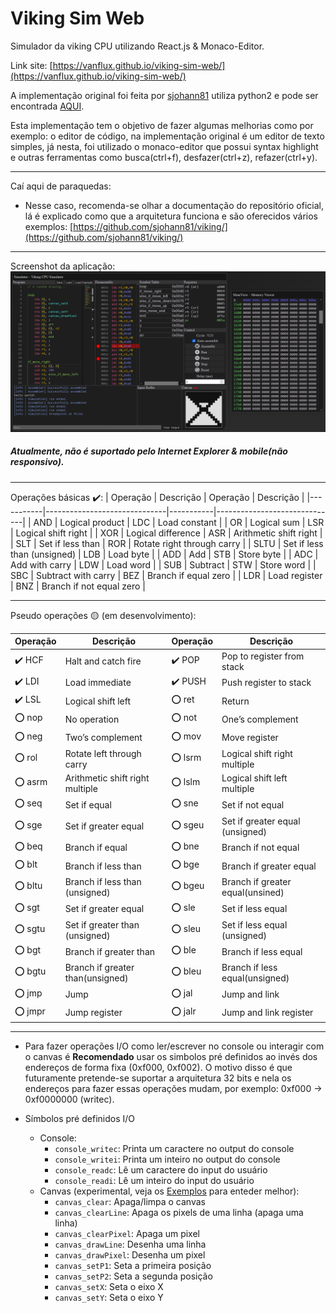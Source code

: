 # Viking Sim Web

Simulador da viking CPU utilizando React.js & Monaco-Editor.

Link site: [https://vanflux.github.io/viking-sim-web/](https://vanflux.github.io/viking-sim-web/)

A implementação original foi feita por [sjohann81](https://github.com/sjohann81/) utiliza python2 e pode ser encontrada [AQUI](https://github.com/sjohann81/viking/).

Esta implementação tem o objetivo de fazer algumas melhorias como por exemplo: o editor de código, na implementação original é um editor de texto simples, já nesta, foi utilizado o monaco-editor que possui syntax highlight e outras ferramentas como busca(ctrl+f), desfazer(ctrl+z), refazer(ctrl+y).

---

Caí aqui de paraquedas:
- Nesse caso, recomenda-se olhar a documentação do repositório oficial, lá é explicado como que a arquitetura funciona e são oferecidos vários exemplos: [https://github.com/sjohann81/viking/](https://github.com/sjohann81/viking/)

---

Screenshot da aplicação:
![](screenshot.png)

##### **Atualmente, não é suportado pelo Internet Explorer & mobile(não responsivo).**

---

Operações básicas ✔️:
| Operação  | Descrição                    | Operação  | Descrição                    |
|-----------|------------------------------|-----------|------------------------------|
| AND       | Logical product              | LDC       | Load constant                |
| OR        | Logical sum                  | LSR       | Logical shift right          |
| XOR       | Logical difference           | ASR       | Arithmetic shift right       |
| SLT       | Set if less than             | ROR       | Rotate right through carry   |
| SLTU      | Set if less than (unsigned)  | LDB       | Load byte                    |
| ADD       | Add                          | STB       | Store byte                   |
| ADC       | Add with carry               | LDW       | Load word                    |
| SUB       | Subtract                     | STW       | Store word                   |
| SBC       | Subtract with carry          | BEZ       | Branch if equal zero         |
| LDR       | Load register                | BNZ       | Branch if not equal zero     |

---

Pseudo operações 🟡 (em desenvolvimento):

| Operação  | Descrição                       | Operação  | Descrição                       |
|-----------|---------------------------------|-----------|---------------------------------|
| ✔️ HCF    | Halt and catch fire             | ✔️ POP    | Pop to register from stack      |
| ✔️ LDI    | Load immediate                  | ✔️ PUSH   | Push register to stack          |
| ✔️ LSL    | Logical shift left              | ⭕ ret    | Return                          |
| ⭕ nop    | No operation                    | ⭕ not    | One’s complement                |
| ⭕ neg    | Two’s complement                | ⭕ mov    | Move register                   |
| ⭕ rol    | Rotate left through carry       | ⭕ lsrm   | Logical shift right multiple    |
| ⭕ asrm   | Arithmetic shift right multiple | ⭕ lslm   | Logical shift left multiple     |
| ⭕ seq    | Set if equal                    | ⭕ sne    | Set if not equal                |
| ⭕ sge    | Set if greater equal            | ⭕ sgeu   | Set if greater equal (unsigned) |
| ⭕ beq    | Branch if equal                 | ⭕ bne    | Branch if not equal             |
| ⭕ blt    | Branch if less than             | ⭕ bge    | Branch if greater equal         |
| ⭕ bltu   | Branch if less than (unsigned)  | ⭕ bgeu   | Branch if greater equal(unsined)|
| ⭕ sgt    | Set if greater equal            | ⭕ sle    | Set if less equal               |
| ⭕ sgtu   | Set if greater than (unsigned)  | ⭕ sleu   | Set if less equal (unsigned)    |
| ⭕ bgt    | Branch if greater than          | ⭕ ble    | Branch if less equal            |
| ⭕ bgtu   | Branch if greater than(unsigned)| ⭕ bleu   | Branch if less equal(unsigned)  |
| ⭕ jmp    | Jump                            | ⭕ jal    | Jump and link                   |
| ⭕ jmpr   | Jump register                   | ⭕ jalr   | Jump and link register          |

---

* Para fazer operações I/O como ler/escrever no console ou interagir com o canvas é **Recomendado** usar os simbolos pré definidos ao invés dos endereços de forma fixa (0xf000, 0xf002). O motivo disso é que futuramente pretende-se suportar a arquitetura 32 bits e nela os endereços para fazer essas operações mudam, por exemplo: 0xf000 -> 0xf0000000 (writec).

* Símbolos pré definidos I/O
  * Console:
    * `console_writec`: Printa um caractere no output do console
    * `console_writei`: Printa um inteiro no output do console
    * `console_readc`: Lê um caractere do input do usuário
    * `console_readi`: Lê um inteiro do input do usuário
  * Canvas (experimental, veja os [Exemplos](./examples/canvas/) para enteder melhor):
    * `canvas_clear`: Apaga/limpa o canvas
    * `canvas_clearLine`: Apaga os pixels de uma linha (apaga uma linha)
    * `canvas_clearPixel`: Apaga um pixel
    * `canvas_drawLine`: Desenha uma linha
    * `canvas_drawPixel`: Desenha um pixel
    * `canvas_setP1`: Seta a primeira posição
    * `canvas_setP2`: Seta a segunda posição
    * `canvas_setX`: Seta o eixo X
    * `canvas_setY`: Seta o eixo Y